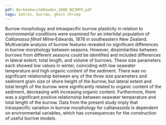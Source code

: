```yaml
---
pdf: Berkenbusch&Rowden_2000_NZJMFR.pdf
tags: katrin, burrow, ghost shrimp
---
```

Burrow morphology and intraspecific burrow plasticity in relation to environmental conditions were examined for an intertidal population of *Callianassa filholi* Milne‐Edwards, 1878 in southeastern New Zealand. Multivariate analysis of burrow features revealed no significant differences in burrow morphology between seasons. However, dissimilarities between burrows from different seasons could be identified and included differences in lateral extent, total length, and volume of burrows. These size parameters each showed low values in winter, coinciding with low seawater temperature and high organic content of the sediment. There was no significant relationship between any of the three size parameters and sediment grain size or shore height of the burrow, but lateral extent and total length of the burrow were significantly related to organic content of the sediment, decreasing with increasing organic content. Furthermore, there was a significant positive relationship between seawater temperature and total length of the burrow. Data from the present study imply that intraspecific variation in burrow morphology for callianassids is dependent on environmental variables, which has consequences for the construction of useful burrow models.
